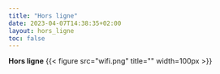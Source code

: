 ```yaml
---
title: "Hors ligne"
date: 2023-04-07T14:38:35+02:00
layout: hors_ligne
toc: false
---
```


**Hors ligne**
{{<  figure src="wifi.png" title="" width=100px >}} 
